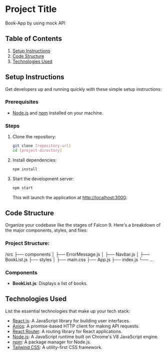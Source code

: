 # Project Title

Book-App by using mock API

## Table of Contents
1. [Setup Instructions](#setup-instructions)
2. [Code Structure](#code-structure)
3. [Technologies Used](#technologies-used)

## Setup Instructions
Get developers up and running quickly with these simple setup instructions:

### Prerequisites
- [Node.js](https://nodejs.org/) and [npm](https://www.npmjs.com/) installed on your machine.

### Steps
1. Clone the repository:
    ```bash
    git clone [repository-url]
    cd [project-directory]
    ```

2. Install dependencies:
    ```bash
    npm install
    ```

3. Start the development server:
    ```bash
    npm start
    ```
   This will launch the application at [http://localhost:3000](http://localhost:3000).

## Code Structure
Organize your codebase like the stages of Falcon 9. Here's a breakdown of the major components, styles, and files:

### Project Structure:

/src
├── components
│ ├── ErrorMessage.js
│ ├── Navbar.js
│ ├── BookList.js
├── styles
│ ├── main.css
├── App.js
├── index.js
└── ...


### Components
- **BookList.js**: Displays a list of books.


## Technologies Used
List the essential technologies that make up your tech stack:

- [React.js](https://reactjs.org/): A JavaScript library for building user interfaces.
- [Axios](https://axios-http.com/): A promise-based HTTP client for making API requests.
- [React Router](https://reactrouter.com/): A routing library for React applications.
- [Node.js](https://nodejs.org/): A JavaScript runtime built on Chrome's V8 JavaScript engine.
- [npm](https://www.npmjs.com/): A package manager for Node.js.
- [Tailwind CSS](https://tailwindcss.com/): A utility-first CSS framework.





